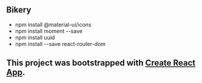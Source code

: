 ## Bikery

- npm install @material-ui/icons
- npm install moment --save
- npm install uuid
- npm install --save react-router-dom


## This project was bootstrapped with [Create React App](https://github.com/facebook/create-react-app).

